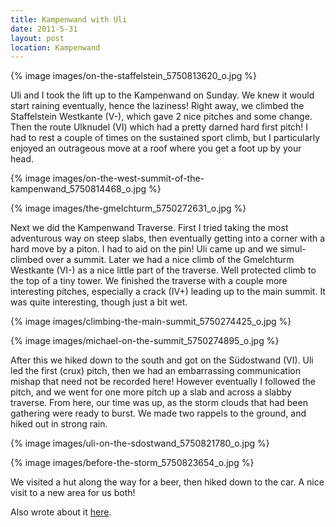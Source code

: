 ```yaml
---
title: Kampenwand with Uli
date: 2011-5-31
layout: post
location: Kampenwand
---
```


{% image images/on-the-staffelstein_5750813620_o.jpg %}
  
  
Uli and I took the lift up to the Kampenwand on Sunday. We knew it would
start raining eventually, hence the laziness! Right away, we climbed the
Staffelstein Westkante (V-), which gave 2 nice pitches and some change.
Then the route Ulknudel (VI) which had a pretty darned hard first pitch!
I had to rest a couple of times on the sustained sport climb, but I particularly
enjoyed an outrageous move at a roof where you get a foot up by your head.
  
  
{% image images/on-the-west-summit-of-the-kampenwand_5750814468_o.jpg %}
  
{% image images/the-gmelchturm_5750272631_o.jpg %}
  
  
Next we did the Kampenwand Traverse. First I tried taking the most adventurous
way on steep slabs, then eventually getting into a corner with a hard move
by a piton. I had to aid on the pin! Uli came up and we simul-climbed over
a summit. Later we had a nice climb of the Gmelchturm Westkante (VI-) as
a nice little part of the traverse. Well protected climb to the top of
a tiny tower. We finished the traverse with a couple more interesting pitches,
especially a crack (IV+) leading up to the main summit. It was quite interesting,
though just a bit wet.
  
  
{% image images/climbing-the-main-summit_5750274425_o.jpg %}
  
{% image images/michael-on-the-summit_5750274895_o.jpg %}
  
  
After this we hiked down to the south and got on the Südostwand (VI).
Uli led the first (crux) pitch, then we had an embarrassing communication
mishap that need not be recorded here! However eventually I followed the
pitch, and we went for one more pitch up a slab and across a slabby traverse.
From here, our time was up, as the storm clouds that had been gathering
were ready to burst. We made two rappels to the ground, and hiked out in
strong rain.
  
  
{% image images/uli-on-the-sdostwand_5750821780_o.jpg %}
  
{% image images/before-the-storm_5750823654_o.jpg %}
  
  
We visited a hut along the way for a beer, then hiked down to the car.
A nice visit to a new area for us both!
  
  
Also wrote about it [here](https://www.bergundsteigen.de/forum/viewtopic.php?id=4128).


